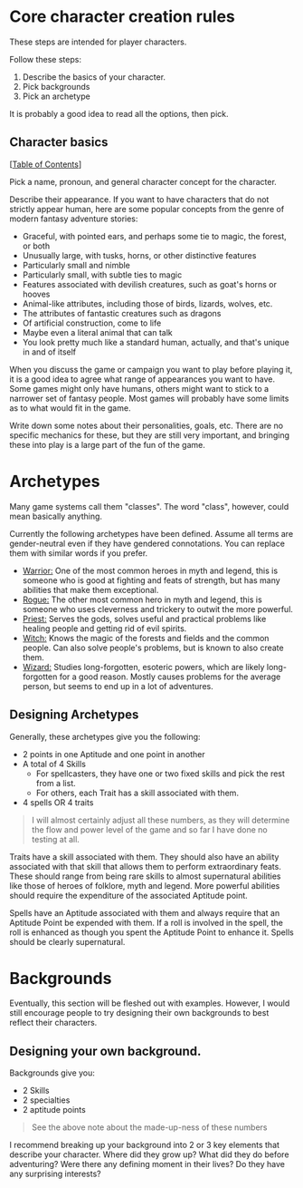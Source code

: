 # Core character creation rules

These steps are intended for player characters.

Follow these steps:
1. Describe the basics of your character.
2. Pick backgrounds
3. Pick an archetype

It is probably a good idea to read all the options, then pick.

## Character basics

\[[Table of Contents](table_of_contents.md)\]


Pick a name, pronoun, and general character concept for the character.

Describe their appearance. If you want to have characters that do not strictly appear human, here are some popular concepts from the genre of modern fantasy adventure stories:
- Graceful, with pointed ears, and perhaps some tie to magic, the forest, or both
- Unusually large, with tusks, horns, or other distinctive features
- Particularly small and nimble
- Particularly small, with subtle ties to magic
- Features associated with devilish creatures, such as goat's horns or hooves
- Animal-like attributes, including those of birds, lizards, wolves, etc.
- The attributes of fantastic creatures such as dragons
- Of artificial construction, come to life
- Maybe even a literal animal that can talk
- You look pretty much like a standard human, actually, and that's unique in and of itself

When you discuss the game or campaign you want to play before playing it, it is a good idea to agree what range of appearances you want to have. Some games might only have humans, others might want to stick to a narrower set of fantasy people. Most games will probably have some limits as to what would fit in the game.

Write down some notes about their personalities, goals, etc. There are no specific mechanics for these, but they are still very important, and bringing these into play is a large part of the fun of the game.

# Archetypes

Many game systems call them "classes". The word "class", however, could mean basically anything.

Currently the following archetypes have been defined. Assume all terms are gender-neutral even if they have gendered connotations. You can replace them with similar words if you prefer.

- [Warrior:](archetypes/warrior.md) One of the most common heroes in myth and legend, this is someone who is good at fighting and feats of strength, but has many abilities that make them exceptional.
- [Rogue:](archetypes/rogue.md) The other most common hero in myth and legend, this is someone who uses cleverness and trickery to outwit the more powerful.
- [Priest:](archetypes/priest.md) Serves the gods, solves useful and practical problems like healing people and getting rid of evil spirits.
- [Witch:](archetypes/witch.md) Knows the magic of the forests and fields and the common people. Can also solve people's problems, but is known to also create them.
- [Wizard:](archetypes/wizard.md) Studies long-forgotten, esoteric powers, which are likely long-forgotten for a good reason. Mostly causes problems for the average person, but seems to end up in a lot of adventures.

## Designing Archetypes

Generally, these archetypes give you the following:
- 2 points in one Aptitude and one point in another
- A total of 4 Skills
  - For spellcasters, they have one or two fixed skills and pick the rest from a list.
  - For others, each Trait has a skill associated with them.
- 4 spells OR 4 traits

> I will almost certainly adjust all these numbers, as they will determine the flow and power level of the game and so far I have done no testing at all.

Traits have a skill associated with them. They should also have an ability associated with that skill that allows them to perform extraordinary feats. These should range from being rare skills to almost supernatural abilities like those of heroes of folklore, myth and legend. More powerful abilities should require the expenditure of the associated Aptitude point.

Spells have an Aptitude associated with them and always require that an Aptitude Point be expended with them. If a roll is involved in the spell, the roll is enhanced as though you spent the Aptitude Point to enhance it. Spells should be clearly supernatural.

# Backgrounds

Eventually, this section will be fleshed out with examples. However, I would still encourage people to try designing their own backgrounds to best reflect their characters.

## Designing your own background.

Backgrounds give you:
- 2 Skills
- 2 specialties
- 2 aptitude points
> See the above note about the made-up-ness of these numbers

I recommend breaking up your background into 2 or 3 key elements that describe your character. Where did they grow up? What did they do before adventuring? Were there any defining moment in their lives? Do they have any surprising interests?
